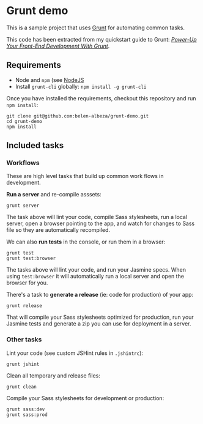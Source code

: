 # Grunt demo

This is a sample project that uses [Grunt](http://www.gruntjs.com) for automating common tasks.

This code has been extracted from my quickstart guide to Grunt: [*Power-Up Your Front-End Development With Grunt*](https://leanpub.com/grunt).

## Requirements

- Node and `npm` (see [NodeJS](http://nodejs.org/download/)
- Install `grunt-cli` globally: `npm install -g grunt-cli`

Once you have installed the requirements, checkout this repository and run `npm install`:

```
git clone git@github.com:belen-albeza/grunt-demo.git
cd grunt-demo
npm install
```

## Included tasks

### Workflows

These are high level tasks that build up common work flows in development. 

**Run a server** and re-compile asssets:

```
grunt server
```

The task above will lint your code, compile Sass stylesheets, run a local server, open a browser pointing to the app, and watch for changes to Sass file so they are automatically recompiled.

We can also **run tests** in the console, or run them in a browser:

```
grunt test
grunt test:browser
```

The tasks above will lint your code, and run your Jasmine specs. When using `test:browser` it will automatically run a local server and open the browser for you.

There's a task to **generate a release** (ie: code for production) of your app:

```
grunt release
```

That will compile your Sass stylesheets optimized for production, run your Jasmine tests and generate a zip you can use for deployment in a server.

### Other tasks

Lint your code (see custom JSHint rules in `.jshintrc`):

```
grunt jshint
```

Clean all temporary and release files:

```
grunt clean
```

Compile your Sass stylesheets for development or production:

```
grunt sass:dev
grunt sass:prod
```
